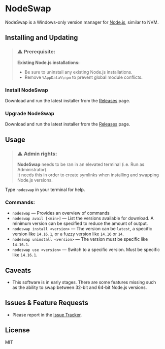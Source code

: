 # NodeSwap

NodeSwap is a Windows-only version manager for [Node.js][1], similar to NVM.

[1]: https://nodejs.org/

## Installing and Updating

> ### ⚠ Prerequisite: 
> **Existing Node.js installations:**  
> - Be sure to uninstall any existing Node.js installations.
> - Remove `%AppData%\npm` to prevent global module conflicts.

### Install NodeSwap
Download and run the latest installer from the [Releases][2] page.

### Upgrade NodeSwap
Download and run the latest installer from the [Releases][2] page.

[2]: https://github.com/FoxAndFly/NodeSwap/releases "Releases"


## Usage

> ### ⚠ Admin rights: 
> **NodeSwap** needs to be ran in an elevated terminal (i.e. Run as Administrator).  
> It needs this in order to create symlinks when installing and swapping Node.js versions. 

Type `nodeswap` in your terminal for help.

### Commands:

- `nodeswap` — Provides an overview of commands
- `nodeswap avail [<min>]` — List the versions available for download. A minimum
                             version can be specified to reduce the amount of output.
- `nodeswap install <version>` — The version can be `latest`, a specific version
                                 like `14.16.1`, or a fuzzy version like `14.16` or `14`.
- `nodeswap uninstall <version>` — The version must be specific like `14.16.1`.
- `nodeswap use <version>` — Switch to a specific version. Must be specific like `14.16.1`.

## Caveats

- This software is in early stages. There are some features missing such as
  the ability to swap between 32-bit and 64-bit Node.js versions.

## Issues & Feature Requests

- Please report in the [Issue Tracker](https://github.com/FoxAndFly/NodeSwap/issues).

## License

MIT
